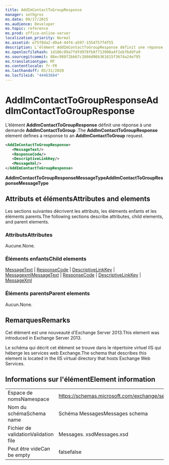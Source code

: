 ```yaml
---
title: AddImContactToGroupResponse
manager: sethgros
ms.date: 09/17/2015
ms.audience: Developer
ms.topic: reference
ms.prod: office-online-server
localization_priority: Normal
ms.assetid: e75f8da2-d0a4-44f4-a597-1554757fdf55
description: L’élément AddImContactToGroupResponse définit une réponse à une demande AddImContactToGroup.
ms.openlocfilehash: 1d186c89a7fdfd978fb8f713908a4f2ebfbddfa9
ms.sourcegitcommit: 88ec988f2bb67c1866d06b361615f3674a24e795
ms.translationtype: MT
ms.contentlocale: fr-FR
ms.lasthandoff: 05/31/2020
ms.locfileid: "44463684"
---
```

# <a name="addimcontacttogroupresponse"></a><span data-ttu-id="446dc-103">AddImContactToGroupResponse</span><span class="sxs-lookup"><span data-stu-id="446dc-103">AddImContactToGroupResponse</span></span>

<span data-ttu-id="446dc-104">L’élément **AddImContactToGroupResponse** définit une réponse à une demande **AddImContactToGroup** .</span><span class="sxs-lookup"><span data-stu-id="446dc-104">The **AddImContactToGroupResponse** element defines a response to an **AddImContactToGroup** request.</span></span> 
  
```XML
<AddImContactToGroupResponse>
   <MessageText/>
   <ResponseCode/>
   <DescriptiveLinkKey/>
   <MessageXml/>
</AddImContactToGroupResponse>
```

 <span data-ttu-id="446dc-105">**AddImContactToGroupResponseMessageType**</span><span class="sxs-lookup"><span data-stu-id="446dc-105">**AddImContactToGroupResponseMessageType**</span></span>
## <a name="attributes-and-elements"></a><span data-ttu-id="446dc-106">Attributs et éléments</span><span class="sxs-lookup"><span data-stu-id="446dc-106">Attributes and elements</span></span>

<span data-ttu-id="446dc-107">Les sections suivantes décrivent les attributs, les éléments enfants et les éléments parents.</span><span class="sxs-lookup"><span data-stu-id="446dc-107">The following sections describe attributes, child elements, and parent elements.</span></span>
  
### <a name="attributes"></a><span data-ttu-id="446dc-108">Attributs</span><span class="sxs-lookup"><span data-stu-id="446dc-108">Attributes</span></span>

<span data-ttu-id="446dc-109">Aucune.</span><span class="sxs-lookup"><span data-stu-id="446dc-109">None.</span></span>
  
### <a name="child-elements"></a><span data-ttu-id="446dc-110">Éléments enfants</span><span class="sxs-lookup"><span data-stu-id="446dc-110">Child elements</span></span>

<span data-ttu-id="446dc-111">[MessageText](messagetext.md)  |  [ResponseCode](responsecode.md)  |  [DescriptiveLinkKey](descriptivelinkkey.md)  |  [Messagexml](messagexml.md)</span><span class="sxs-lookup"><span data-stu-id="446dc-111">[MessageText](messagetext.md) | [ResponseCode](responsecode.md) | [DescriptiveLinkKey](descriptivelinkkey.md) | [MessageXml](messagexml.md)</span></span>
  
### <a name="parent-elements"></a><span data-ttu-id="446dc-112">Éléments parents</span><span class="sxs-lookup"><span data-stu-id="446dc-112">Parent elements</span></span>

<span data-ttu-id="446dc-113">Aucun.</span><span class="sxs-lookup"><span data-stu-id="446dc-113">None.</span></span>
  
## <a name="remarks"></a><span data-ttu-id="446dc-114">Remarques</span><span class="sxs-lookup"><span data-stu-id="446dc-114">Remarks</span></span>

<span data-ttu-id="446dc-115">Cet élément est une nouveauté d'Exchange Server 2013.</span><span class="sxs-lookup"><span data-stu-id="446dc-115">This element was introduced in Exchange Server 2013.</span></span>
  
<span data-ttu-id="446dc-116">Le schéma qui décrit cet élément se trouve dans le répertoire virtuel IIS qui héberge les services web Exchange.</span><span class="sxs-lookup"><span data-stu-id="446dc-116">The schema that describes this element is located in the IIS virtual directory that hosts Exchange Web Services.</span></span>
  
## <a name="element-information"></a><span data-ttu-id="446dc-117">Informations sur l'élément</span><span class="sxs-lookup"><span data-stu-id="446dc-117">Element information</span></span>

|||
|:-----|:-----|
|<span data-ttu-id="446dc-118">Espace de noms</span><span class="sxs-lookup"><span data-stu-id="446dc-118">Namespace</span></span>  <br/> |https://schemas.microsoft.com/exchange/services/2006/messages  <br/> |
|<span data-ttu-id="446dc-119">Nom du schéma</span><span class="sxs-lookup"><span data-stu-id="446dc-119">Schema name</span></span>  <br/> |<span data-ttu-id="446dc-120">Schéma Messages</span><span class="sxs-lookup"><span data-stu-id="446dc-120">Messages schema</span></span>  <br/> |
|<span data-ttu-id="446dc-121">Fichier de validation</span><span class="sxs-lookup"><span data-stu-id="446dc-121">Validation file</span></span>  <br/> |<span data-ttu-id="446dc-122">Messages. xsd</span><span class="sxs-lookup"><span data-stu-id="446dc-122">Messages.xsd</span></span>  <br/> |
|<span data-ttu-id="446dc-123">Peut être vide</span><span class="sxs-lookup"><span data-stu-id="446dc-123">Can be empty</span></span>  <br/> |<span data-ttu-id="446dc-124">false</span><span class="sxs-lookup"><span data-stu-id="446dc-124">false</span></span>  <br/> |
   

